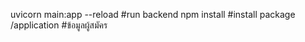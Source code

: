 uvicorn main:app --reload       #run backend
npm install                     #install package
/application                    #ข้อมูลผู้สมัคร
